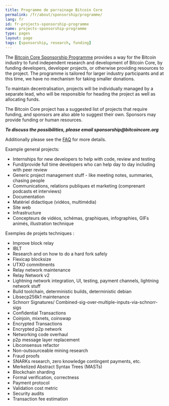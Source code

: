```yaml
---
title: Programme de parrainage Bitcoin Core
permalink: /fr/about/sponsorship/programme/
lang: fr
id: fr-projects-sponsorship-programme
name: projects-sponsorship-programme
type: pages
layout: page
tags: [sponsorship, research, funding]
---
```

The [Bitcoin Core Sponsorship Programme](/en/2016/04/04/announcing_sponsorship_programme/) provides a way for the Bitcoin industry to fund independent research and development of Bitcoin Core, by funding developers, developer projects, or otherwise providing resources to the project. The programme is tailored for larger industry participants and at this time, we have no mechanism for taking smaller donations.

To maintain decentralisation, projects will be individually managed by a separate lead, who will be responsible for heading the project as well as allocating funds.

The Bitcoin Core project has a suggested list of projects that require funding, and sponsors are also able to suggest their own. Sponsors may provide funding or human resources.

_**To discuss the possibilities, please email sponsorship<span style="display:none"></span>@bitcoincore.org**_

Additionally please see the [FAQ](/en/about/sponsorship/faq/) for more details.

Example general projects:

- Internships for new developers to help with code, review and testing
- Fund/provide full time developers who can help day to day including with peer review
- Generic project management stuff - like meeting notes, summaries, chasing people 
- Communications, relations publiques et marketing (comprenant podcasts et interviews)
- Documentation
- Matériel didactique (vidéos, multimédia)
- Site web
- Infrastructure
- Concepteurs de vidéos, schémas, graphiques, infographies, GIFs animés, illustration technique

Exemples de projets techniques :

- Improve block relay
- IBLT
- Research and on how to do a hard fork safely
- Flexicap blocksize
- UTXO commitments
- Relay network maintenance
- Relay Network v2
- Lightning network integration, UI, testing, payment channels, lightning network stuff
- Build toolchain, deterministic builds, deterministic debian
- Libsecp256k1 maintenance
- Schnorr Signatures/ Combined-sig-over-multiple-inputs-via-schnorr-sigs
- Confidential Transactions
- Coinjoin, mixnets, coinswap
- Encrypted Transactions
- Encrypted p2p network
- Networking code overhaul
- p2p message layer replacement
- Libconsensus refactor
- Non-outsourceable mining research
- Fraud proofs
- SNARKs research, zero knowledge contingent payments, etc.
- Merkelized Abstract Syntax Trees (MASTs)
- Blockchain sharding
- Formal verification, correctness
- Payment protocol
- Validation cost metric
- Security audits
- Transaction fee estimation